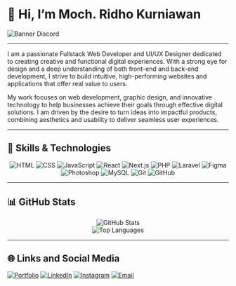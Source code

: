# 👋 Hi, I’m **Moch. Ridho Kurniawan**

![Banner Discord](https://github.com/user-attachments/assets/9f055be6-98df-4d8b-8dfc-ddc2fa163921)

---

I am a passionate Fullstack Web Developer and UI/UX Designer dedicated to creating creative and functional digital experiences. With a strong eye for design and a deep understanding of both front-end and back-end development, I strive to build intuitive, high-performing websites and applications that offer real value to users.

My work focuses on web development, graphic design, and innovative technology to help businesses achieve their goals through effective digital solutions. I am driven by the desire to turn ideas into impactful products, combining aesthetics and usability to deliver seamless user experiences.

---

## 🚀 **Skills & Technologies**

<div align="center">

![HTML](https://skillicons.dev/icons?i=html)
![CSS](https://skillicons.dev/icons?i=css)
![JavaScript](https://skillicons.dev/icons?i=js)
![React](https://skillicons.dev/icons?i=react)
![Next.js](https://skillicons.dev/icons?i=next)
![PHP](https://skillicons.dev/icons?i=php)
![Laravel](https://skillicons.dev/icons?i=laravel)
![Figma](https://skillicons.dev/icons?i=figma)
![Photoshop](https://skillicons.dev/icons?i=photoshop)
![MySQL](https://skillicons.dev/icons?i=mysql)
![Git](https://skillicons.dev/icons?i=git)
![GitHub](https://skillicons.dev/icons?i=github)

</div>

---

## 📊 **GitHub Stats**

<div align="center">
  
![GitHub Stats](https://github-readme-stats.vercel.app/api?username=lewyinn&showicons=true&theme=transparent) <br/>
![Top Languages](https://github-readme-stats.vercel.app/api/top-langs/?username=lewyinn&layout=compact&theme=transparent)  

</div>

---

## 🌐 **Links and Social Media**

[![Portfolio](https://img.shields.io/badge/-Portfolio-000?style=for-the-badge&logo=internet-archive&logoColor=white)](https://mrdhkrnwn.my.id)
[![LinkedIn](https://img.shields.io/badge/-LinkedIn-0A66C2?style=for-the-badge&logo=linkedin&logoColor=white)](https://linkedin.com/in/moch-ridho-kurniawan)
[![Instagram](https://img.shields.io/badge/-Instagram-E4405F?style=for-the-badge&logo=instagram&logoColor=white)](https://instagram.com/username)
[![Email](https://img.shields.io/badge/-Email-D14836?style=for-the-badge&logo=gmail&logoColor=white)](mailto:ridhokur102@gmail.com)
